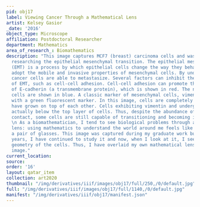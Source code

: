 ```yaml
---
pid: obj17
label: Viewing Cancer Through a Mathematical Lens
artist: Kelsey Gasior
_date: '2016'
object_type: Microscope
affiliation: Postdoctoral Researcher
department: Mathematics
area_of_research_: Biomathematics
description: "This image captures MCF7 (breast) carcinoma cells and was taken while
  researching the epithelial mesenchymal transition. The epithelial mesenchymal transition
  (EMT) is a process by which epithelial cells change the way they behave so as to
  adopt the mobile and invasive properties of mesenchymal cells. By undergoing EMT,
  cancer cells are able to metastasize. Several factors can inhibit the upregulation
  of EMT, such as cell-cell adhesion. Cell-cell adhesion can promote the presence
  of E-cadherin (a transmembrane protein), which is shown in red. The nuclei of the
  cells are shown in blue. A classic marker of mesenchymal cells, vimentin, was tagged
  with a green fluorescent marker. In this image, cells are completely confluent and
  have grown on top of each other. Cells exhibiting vimentin and undergoing EMT are
  actually below the top layer of cells. Thus, despite the abundance of cell-cell
  contact, some cells are still capable of transitioning and becoming invasive. \n
  \n As a biomathematician, I tend to see biological problems through a mathematical
  lens: using mathematics to understand the world around me feels like putting on
  a pair of glasses. This image was captured during my graduate work but, over the
  years, I have continued to study it and now, when I look at it, I see the beautiful
  geometry of the cells. Thus, I have overlaid my own mathematical lens to this biological
  image."
current_location: 
source: 
order: '16'
layout: qatar_item
collection: art2020
thumbnail: "/img/derivatives/iiif/images/obj17/full/250,/0/default.jpg"
full: "/img/derivatives/iiif/images/obj17/full/1140,/0/default.jpg"
manifest: "/img/derivatives/iiif/obj17/manifest.json"
---
```

